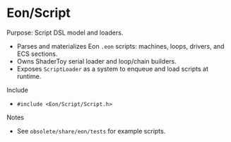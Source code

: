 Eon/Script
==========

Purpose: Script DSL model and loaders.

- Parses and materializes Eon `.eon` scripts: machines, loops, drivers, and ECS sections.
- Owns ShaderToy serial loader and loop/chain builders.
- Exposes `ScriptLoader` as a system to enqueue and load scripts at runtime.

Include
- `#include <Eon/Script/Script.h>`

Notes
- See `obsolete/share/eon/tests` for example scripts.

